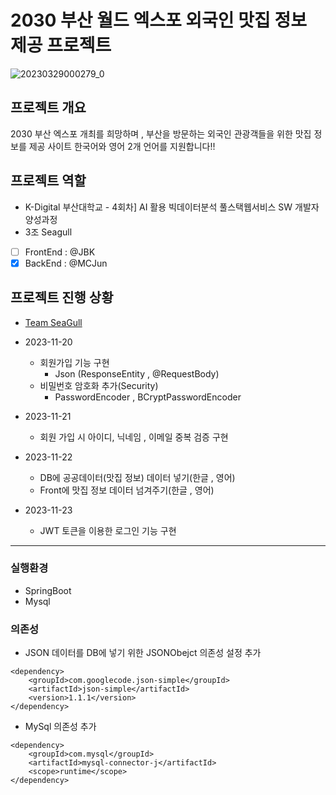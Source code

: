 # 2030 부산 월드 엑스포 외국인 맛집 정보 제공 프로젝트 
![20230329000279_0](https://github.com/ghdaud30/HotPlace_In_Busan/assets/54072339/6094771f-941b-48a4-8e1a-2026bb4f17cf)

## 프로젝트 개요
2030 부산 엑스포 개최를 희망하며 , 부산을 방문하는 외국인 관광객들을 위한 맛집 정보를 제공 사이트 
한국어와 영어 2개 언어를 지원합니다!!

## 프로젝트 역할
- K-Digital 부산대학교 - 4회차] AI 활용 빅데이터분석 풀스택웹서비스 SW 개발자 양성과정     
- 3조 Seagull  
- [ ] FrontEnd : @JBK  
- [x] BackEnd : @MCJun  

## 프로젝트 진행 상황
 - [Team SeaGull](https://www.notion.so/2023-9a0cd2e5323d401cab9db29c49586519)

 - 2023-11-20 
   - 회원가입 기능 구현 
      - Json (ResponseEntity , @RequestBody)
   - 비밀번호 암호화 추가(Security)
      - PasswordEncoder , BCryptPasswordEncoder
      
 - 2023-11-21
   - 회원 가입 시 아이디, 닉네임 , 이메일 중복 검증 구현

 - 2023-11-22
   - DB에 공공데이터(맛집 정보) 데이터 넣기(한글 , 영어)
   - Front에 맛집 정보 데이터 넘겨주기(한글 , 영어)

 - 2023-11-23
   - JWT 토큰을 이용한 로그인 기능 구현

---
### 실행환경
 - SpringBoot
 - Mysql

### 의존성
- JSON 데이터를 DB에 넣기 위한 JSONObejct 의존성 설정 추가
```
<dependency>
    <groupId>com.googlecode.json-simple</groupId>
    <artifactId>json-simple</artifactId>
    <version>1.1.1</version>
</dependency>
```
- MySql 의존성 추가
```
<dependency>
    <groupId>com.mysql</groupId>
    <artifactId>mysql-connector-j</artifactId>
    <scope>runtime</scope>
</dependency>
```